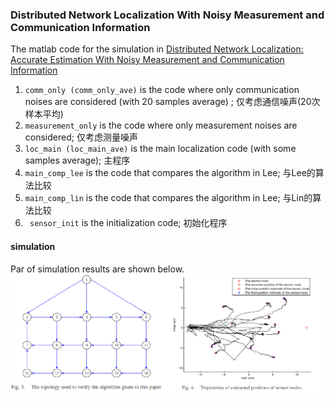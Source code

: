 ### Distributed Network Localization With Noisy Measurement and Communication Information
The matlab code for the simulation in [Distributed Network Localization: Accurate
Estimation With Noisy Measurement and Communication Information](https://ieeexplore.ieee.org/document/8477181)

1. ``comm_only (comm_only_ave)`` is the code where only communication noises are considered (with 20 samples average) ; 仅考虑通信噪声(20次样本平均)
2. ``measurement_only`` is the code where only measurement noises are considered; 仅考虑测量噪声
3. ``loc_main (loc_main_ave)`` is the main localization code (with some samples average); 主程序
4. ``main_comp_lee`` is the code that compares the algorithm in Lee; 与Lee的算法比较
5. ``main_comp_lin`` is the code that compares the algorithm in Lee; 与Lin的算法比较
6. `` sensor_init`` is the initialization code; 初始化程序

#### simulation
Par of simulation results are shown below.
![p](pic/localization0.png)




